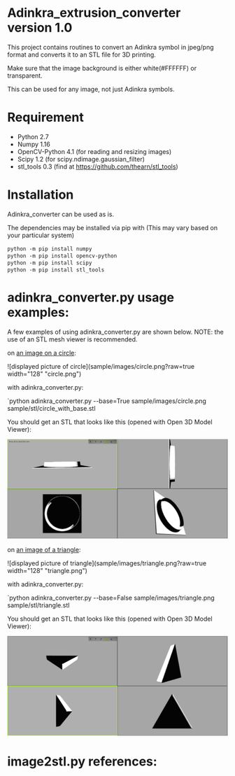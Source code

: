 # Adinkra_extrusion_converter version 1.0
This project contains routines to convert an Adinkra symbol in jpeg/png format and converts it to an STL file for 3D printing.

Make sure that the image background is either white(#FFFFFF) or transparent.

This can be used for any image, not just Adinkra symbols.

# Requirement
 - Python 2.7
 - Numpy 1.16
 - OpenCV-Python 4.1 (for reading and resizing images)
 - Scipy 1.2 (for scipy.ndimage.gaussian_filter)
 - stl_tools 0.3 (find at https://github.com/thearn/stl_tools)

# Installation
Adinkra_converter can be used as is.

The dependencies may be installed via pip with (This may vary based on your particular system)
```
python -m pip install numpy
python -m pip install opencv-python
python -m pip install scipy
python -m pip install stl_tools
```

# adinkra_converter.py usage examples:
A few examples of using adinkra_converter.py are shown below.
NOTE: the use of an STL mesh viewer is recommended.


on [an image on a circle](sample/images/circle.png?raw=false "circle.png"):

![displayed picture of circle](sample/images/circle.png?raw=true width="128" "circle.png")


with adinkra_converter.py:

`python adinkra_converter.py --base=True sample/images/circle.png sample/stl/circle_with_base.stl


You should get an STL that looks like this (opened with Open 3D Model Viewer):

![circle mesh with base](doc/figures/circle_with_base.png?raw=true "circle mesh with base")


on [an image of a triangle](sample/images/triangle.png?raw=false "triangle.png"):

 ![displayed picture of triangle](sample/images/triangle.png?raw=true width="128" "triangle.png")

with adinkra_converter.py:

`python adinkra_converter.py --base=False sample/images/triangle.png sample/stl/triangle.stl

You should get an STL that looks like this (opened with Open 3D Model Viewer):

 ![triangle mesh with no base](doc/figures/triangle_no_base.png "triangle mesh with no base")


# image2stl.py references:
